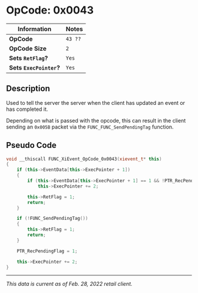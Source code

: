 # OpCode: 0x0043

| Information               | Notes |
|---                        |---    |
| **OpCode**                | `43 ??` |
| **OpCode Size**           | `2`   |
| **Sets `RetFlag`?**       | `Yes` |
| **Sets `ExecPointer`?**   | `Yes` |

## Description

Used to tell the server the server when the client has updated an event or has completed it.

Depending on what is passed with the opcode, this can result in the client sending an `0x005B` packet via the `FUNC_FUNC_SendPendingTag` function.

## Pseudo Code

```cpp
void __thiscall FUNC_XiEvent_OpCode_0x0043(xievent_t* this)
{
    if (this->EventData[this->ExecPointer + 1])
    {
        if (this->EventData[this->ExecPointer + 1] == 1 && !PTR_RecPendingFlag)
            this->ExecPointer += 2;

        this->RetFlag = 1;
        return;
    }

    if (!FUNC_SendPendingTag())
    {
        this->RetFlag = 1;
        return;
    }

    PTR_RecPendingFlag = 1;

    this->ExecPointer += 2;
}
```

---

_This data is current as of Feb. 28, 2022 retail client._
